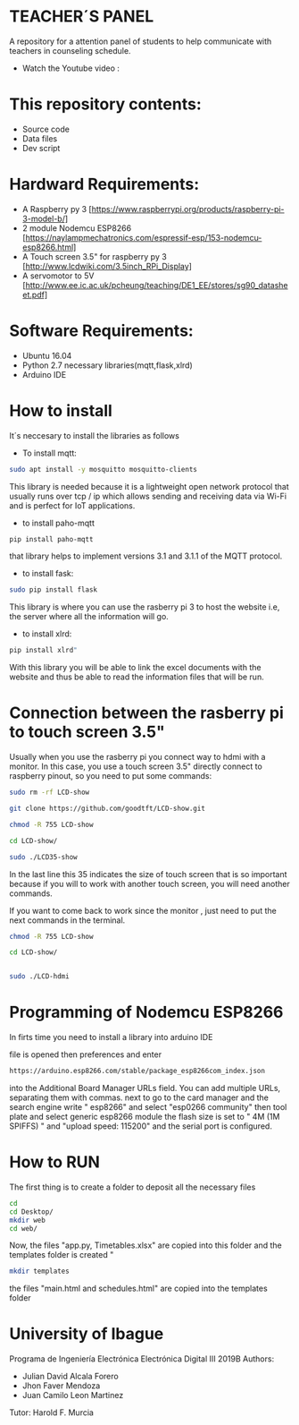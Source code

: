 # TEACHER´S PANEL
A repository for a attention panel of students to help communicate with teachers in counseling schedule.
* Watch the Youtube video :
# This repository contents:

* Source code
* Data files
* Dev script

# **Hardward Requirements:**

* A Raspberry py 3 [https://www.raspberrypi.org/products/raspberry-pi-3-model-b/]
* 2 module Nodemcu ESP8266 [https://naylampmechatronics.com/espressif-esp/153-nodemcu-esp8266.html]
* A Touch screen 3.5" for raspberry py 3 [http://www.lcdwiki.com/3.5inch_RPi_Display]
* A servomotor to 5V [http://www.ee.ic.ac.uk/pcheung/teaching/DE1_EE/stores/sg90_datasheet.pdf]

# **Software Requirements:**

* Ubuntu 16.04
* Python 2.7 necessary libraries(mqtt,flask,xlrd)
* Arduino IDE
# **How to install**

It´s neccesary to install the libraries as follows

* To install mqtt:
``` sh 
sudo apt install -y mosquitto mosquitto-clients 
```
This library is needed because it is a lightweight open network protocol that usually runs over tcp / ip which allows sending and receiving data via Wi-Fi and is perfect for IoT applications.

* to install paho-mqtt
``` sh 
pip install paho-mqtt
```
that library helps to implement versions 3.1 and 3.1.1 of the MQTT protocol.
* to install fask: 
``` sh 
sudo pip install flask
```
This library is where you can use the rasberry pi 3 to host the website i.e, the server where all the information will go.

* to install xlrd: 
``` sh
pip install xlrd"
```
With this library you will be able to link the excel documents with the website and thus be able to read the information files that will be run.

# Connection between the rasberry pi to touch screen 3.5" 

Usually when you use the rasberry pi you connect way to hdmi with a monitor. In this case, you use a touch screen 3.5" directly connect to raspberry pinout, so you need to put some commands:
``` sh
sudo rm -rf LCD-show 

git clone https://github.com/goodtft/LCD-show.git 

chmod -R 755 LCD-show 

cd LCD-show/

sudo ./LCD35-show
```
In the last line this 35 indicates the size of touch screen that is so important because if you will to work with another touch screen, you will need another commands.

If you want to come back to work since the monitor , just need to put the next commands in the terminal.

``` sh
chmod -R 755 LCD-show 

cd LCD-show/ 


sudo ./LCD-hdmi 
```
# Programming of Nodemcu ESP8266
In firts time you need to install a library into arduino IDE

file is opened then preferences and enter 
``` sh
https://arduino.esp8266.com/stable/package_esp8266com_index.json
```
into the Additional Board Manager URLs field. You can add multiple URLs, separating them with commas.
next to go to the card manager and the search engine write " esp8266"  and select "esp0266 community" then tool plate and select generic esp8266 module the flash size is set to " 4M (1M SPIFFS) " and "upload speed: 115200" and the serial port is configured.

# **How to RUN**

The first thing is to create a folder to deposit all the necessary files
``` sh
cd
cd Desktop/
mkdir web
cd web/
```
Now, the files "app.py, Timetables.xlsx" are copied into this folder and the templates folder is created "
``` sh
mkdir templates
```
the files "main.html and schedules.html" are copied into the templates folder

# **University of Ibague**
Programa de Ingeniería Electrónica
Electrónica Digital III 2019B
Authors:
  - Julian David Alcala Forero
  - Jhon Faver Mendoza 
  - Juan Camilo Leon Martinez
  
  Tutor:
  Harold F. Murcia
